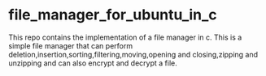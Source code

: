 # file_manager_for_ubuntu_in_c
This repo contains the implementation of a file manager in c.
This is a simple file manager that can perform deletion,insertion,sorting,filtering,moving,opening and closing,zipping and unzipping and can also encrypt and decrypt a file.
